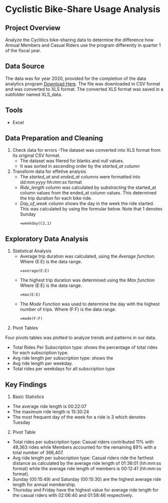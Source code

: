 # Cyclistic Bike-Share Usage Analysis

## Project Overview
Analyze the Cyclitics bike-sharing data to determine the difference how Annual Members and Casual Riders use the program differently in quarter 1 of the fiscal year.

## Data Source

The data was for year 2020, provided for the completion of the data analytics program [Download Here](https://divvy-tripdata.s3.amazonaws.com/index.html). The file was downloaded in CSV format and was converted to XLS format. The converted XLS format was saved in a subfolder named XLS_data.

## Tools
- Excel

## Data Preparation and Cleaning

1. Check data for errors
    -The dataset was converted into XLS format from its original CSV format.
   - The dataset was filered for blanks and null values.
   - It was sorted in ascending order by the *started_at column*
2. Transform data for effetive analysis
     - The *started_at* and *ended_at* columns were formatted into *dd:mm:yyyy hh:mm:ss* format
     - *Ride_length* column was calculated by *substracting* the started_at column values from the ended_at column values. This determined the trip duration for each bike ride.
     - *Day_of_week* column shows the day in the week the ride started. This was calculated by using the formular below. Note that 1 denotes Sunday
       ```excel
       =weekday(C2,1)
       ```
## Exploratory Data Analysis
1. Statistical Analysis
   - Average trip duration was calculated, using the *Average function*. Where (E:E) is the data range.
      ```excel
      =average(E:E)
      ```
   - The highest trip duration was determined using the *Max function* Where (E:E) is the data range.
     ```excel
     =max(E:E)
     ```
   - The *Mode Function* was used to determine the day with the highest number of trips. Where (F:F) is the data range.
     ```excel
     =mode(F:F)
2. Pivot Tables

Four pivots tables was plotted to analyze trends and patterns in our data.
- Total Rides Per Subscription type:  shows the percentage of total rides for each subscription type.
- Avg ride length per subscription type: shows the 
- Avg ride length per weekday.
- Total rides per weekdays for all subscription type

## Key Findings

1. Basic Statistics
- The average ride length is 00:22:07
- The maximum ride length is 15:30:24
- The most frequent day of the week for a ride is 3 which denotes Tuesday
2. Pivot Table
- Total rides per subscription type: Casual riders contributed 11% with 48,363 rides while Members accounted for the remaining 89% with a total number of 368,407.
- Avg ride length per subscription type: Casual riders ride the farthest distance as calculated by the average ride length of 01:36:01 (hh:mm:ss format) while the average ride length of members is 00:12:41 (hh:mm:ss format).
- Sunday (00:15:49) and Saturday (00:15:30) are the highest average ride length for annual membership.
- Thursday and Friday have the highest value for average ride length for the casual riders with 02:06:40 and 01:58:46 respectively.


     
